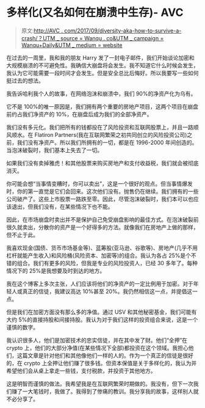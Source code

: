 # 多样化(又名如何在崩溃中生存)- AVC

> 原文:[http://AVC . com/2017/09/diversity-aka-how-to-survive-a-crash/？UTM _ source = Wanqu . co&UTM _ campaign = Wanqu+Daily&UTM _ medium = website](http://avc.com/2017/09/diversification-aka-how-to-survive-a-crash/?utm_source=wanqu.co&utm_campaign=Wanqu+Daily&utm_medium=website)

在过去的一周里，我和我的朋友 Harry 发了一封电子邮件，我们开始谈论加密和大规模崩溃的不可避免性。我确信大崩盘将会发生。我不知道它什么时候会发生，我认为它可能需要一段时间才会发生。但是安全总比后悔好。所以我要写一些如何挺过去的想法。

我告诉哈利我个人的故事，在网络泡沫和崩溃中，我们 90%的净资产化为乌有。

它不是 100%的唯一原因是，我们拥有两个重要的房地产项目，这两个项目在崩盘前约占我们净资产的 10%，在崩盘后成为我们的全部净资产。

我们没有多元化。我们把所有的钱都投在了风险投资和互联网股票上，并且一路顺风顺水。在 Flatiron Partners(我在互联网繁荣之初共同创立的风险投资公司)之前，我们没有净资产。所以我们所拥有的一切，都是在 1996-2000 年间创造的。当泡沫破裂时，我们基本上失去了一切。

如果我们没有卖掉雅虎！和其他股票来购买房地产和支付收益税，我们就会被彻底消灭。

你可能会想“当事情变糟时，你可以卖出”，这是一个很好的观点。但当事情爆发时，你的第一直觉是它们会回来。这次他们没有。抛售仍在继续。我们拥有的一些公司破产了。这些上市股票一路跌至零。因此，尽管泡沫破裂时，我们本可以也应该退出，但我们没有，在某些情况下也不能。

因此，在市场崩盘时卖出并不是保护自己免受崩盘影响的最佳方式。在泡沫破裂前很久就卖出，分散你的资产是一个好得多的方法。就像我们在房地产上做的那样，但不止于此。

我喜欢现金(国债、货币市场基金等)、蓝筹股(亚马逊、谷歌等)、房地产(几乎不用杠杆就能产生收入)和风险桶(风险资本、加密等)的组合。我认为各占 25%是个不错的组合。我们有更多的风险，但我是专业的风险投资人，已经 30 多年了。每种情况下的 25%是我想要及时到达的地方。

我在这个博客上多次主张，人们应该将他们的净资产的一定比例用于加密。对于年轻人或真正的信徒，我建议高达 10%甚至 20%。我仍然相信这一点，并提倡这一点。

但是我们在加密方面没有那么多的净值。通过 USV 和其他秘密基金，我们可能有大约 5%的直接持股和间接持股。我认为对于我们这样的投资组合来说，这是一个谨慎的数字。

我认识很多人，他们是加密技术的忠实信徒，并在其中发了财。他们“全押”在 crypto 上，他们的大部分净值(在某些情况下全部)都投资在这个领域。我担心他们，这篇文章是针对他们和其他像他们一样的人的。作为一个真正的信徒是很好的，在 crypto 上全押让他们赚了很多钱。但资本保值是关于多样化的，我认为并希望他们会从桌上拿走一些钱，支付税款，并投资于其他地方。

这是明智而谨慎的做法。我希望我是在互联网繁荣时期做的。我没有，但下一次我们赚了一大笔钱时，我做了。我得到了惨痛的教训。我分享我的故事，这样别人就不必分享了。